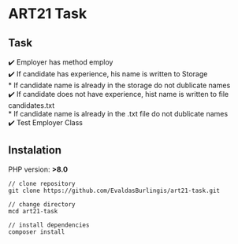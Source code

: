 # ART21 Task

## Task

:heavy_check_mark: Employer has method employ  
:heavy_check_mark: If candidate has experience, his name is written to Storage  
    * If candidate name is already in the storage do not dublicate names  
:heavy_check_mark: If candidate does not have experience, hist name is written to file candidates.txt  
    * If candidate name is already in the .txt file do not dublicate names  
:heavy_check_mark: Test Employer Class  

## Instalation

PHP version: **>8.0**

```
// clone repository
git clone https://github.com/EvaldasBurlingis/art21-task.git

// change directory
mcd art21-task

// install dependencies
composer install
```
